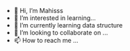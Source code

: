 - 👋 Hi, I’m Mahisss
- 👀 I’m interested in learning...
- 🌱 I’m currently learning data structure 
- 💞️ I’m looking to collaborate on ...
- 📫 How to reach me ...

<!---
Mahiisss/Mahiisss is a ✨ special ✨ repository because its `README.md` (this file) appears on your GitHub profile.
You can click the Preview link to take a look at your changes.
--->
